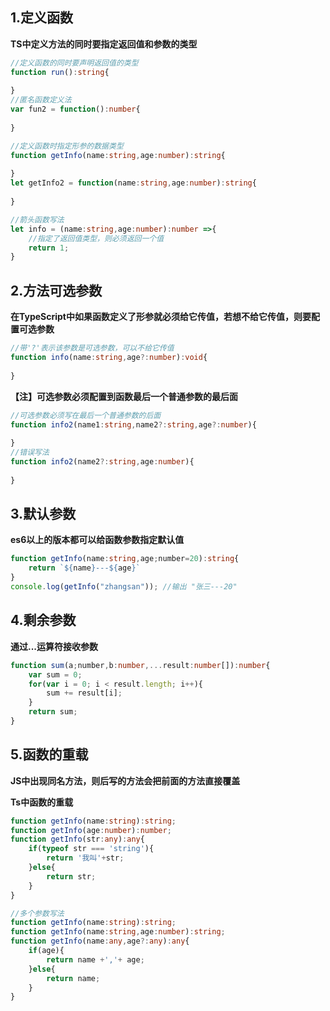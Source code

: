 ## 1.定义函数

**TS中定义方法的同时要指定返回值和参数的类型**

```typescript
//定义函数的同时要声明返回值的类型
function run():string{
    
}
//匿名函数定义法
var fun2 = function():number{
    
}
```

```typescript
//定义函数时指定形参的数据类型
function getInfo(name:string,age:number):string{
    
}
let getInfo2 = function(name:string,age:number):string{
    
}
```

```typescript
//箭头函数写法
let info = (name:string,age:number):number =>{
    //指定了返回值类型，则必须返回一个值
    return 1;
}
```



## 2.方法可选参数

**在TypeScript中如果函数定义了形参就必须给它传值，若想不给它传值，则要配置可选参数**



```typescript
//带'?'表示该参数是可选参数，可以不给它传值
function info(name:string,age?:number):void{
    
}
```

**【注】可选参数必须配置到函数最后一个普通参数的最后面**

```typescript
//可选参数必须写在最后一个普通参数的后面
function info2(name1:string,name2?:string,age?:number){
    
}
//错误写法
function info2(name2?:string,age:number){
    
}
```

## 3.默认参数

**es6以上的版本都可以给函数参数指定默认值**

```typescript
function getInfo(name:string,age;number=20):string{
    return `${name}---${age}`
}
console.log(getInfo("zhangsan")); //输出 "张三---20"
```

## 4.剩余参数

**通过...运算符接收参数**

```typescript
function sum(a;number,b:number,...result:number[]):number{
    var sum = 0;
    for(var i = 0; i < result.length; i++){
        sum += result[i];
    }
    return sum;
}
```

## 5.函数的重载

**JS中出现同名方法，则后写的方法会把前面的方法直接覆盖**

**Ts中函数的重载**

```typescript
function getInfo(name:string):string;
function getInfo(age:number):number;
function getInfo(str:any):any{
    if(typeof str === 'string'){
        return '我叫'+str;
    }else{
        return str;
    }
}
```

```typescript
//多个参数写法
function getInfo(name:string):string;
function getInfo(name:string,age:number):string;
function getInfo(name:any,age?:any):any{
    if(age){
        return name +','+ age;
    }else{
        return name;
    }
}
```

